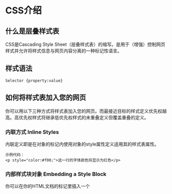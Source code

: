 # CSS介绍

## 什么是层叠样式表
CSS是Cascading Style Sheet（层叠样式表）的缩写。是用于（增强）控制网页样式并允许将样式信息与网页内容分离的一种标记性语言。

## 样式语法

```
Selector {property:value}
```

## 如何将样式表加入您的网页

你可以用以下三种方式将样式表加入您的网页。而最接近目标的样式定义优先权越高。高优先权样式将继承低优先权样式的未重叠定义但覆盖重叠的定义。

### 内联方式 Inline Styles
内联定义即是在对象的标记内使用对象的style属性定义适用其的样式表属性。

```
示例代码：
<p style="color:#f00;">这一行的字体颜色将显示为红色</p>
```

### 内部样式块对象 Embedding a Style Block
你可以在你的HTML文档的<head>标记里插入一个<style>块对象。

```
示例代码：
<style>
body{background:#fff;color:#000;}
p{font-size:14px;}
</style>
```

### 外部样式表 Linking to a Style Sheet
你可以先建立外部样式表文件*.css，然后使用HTML的link对象。

```
示例代码：
<link rel="stylesheet" href="*.css" />
```
